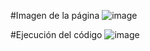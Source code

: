 #Imagen de la página 
![image](https://github.com/user-attachments/assets/8ff3af1e-475b-4b38-801a-870882b699c2)

#Ejecución del código
![image](https://github.com/user-attachments/assets/e0aeefa1-a65e-49ea-a79a-e5c0badbc148)

